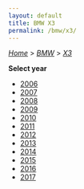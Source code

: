```yaml
---
layout: default
title: BMW X3
permalink: /bmw/x3/
---
```

[*Home*](/) > [*BMW*](/bmw/) > [*X3*](/bmw/x3/)

**Select year**

- [2006](/bmw/x3/2006/)
- [2007](/bmw/x3/2007/)
- [2008](/bmw/x3/2008/)
- [2009](/bmw/x3/2009/)
- [2010](/bmw/x3/2010/)
- [2011](/bmw/x3/2011/)
- [2012](/bmw/x3/2012/)
- [2013](/bmw/x3/2013/)
- [2014](/bmw/x3/2014/)
- [2015](/bmw/x3/2015/)
- [2016](/bmw/x3/2016/)
- [2017](/bmw/x3/2017/)